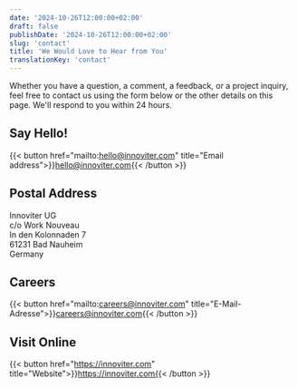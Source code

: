 ```yaml
---
date: '2024-10-26T12:00:00+02:00'
draft: false
publishDate: '2024-10-26T12:00:00+02:00'
slug: 'contact'
title: 'We Would Love to Hear from You'
translationKey: 'contact'
---
```


Whether you have a question, a comment, a feedback, or a project inquiry, feel free to contact us using the form below or the other details on this page.
We'll respond to you within 24 hours.


## Say Hello!

{{< button href="mailto:hello@innoviter.com" title="Email address">}}hello@innoviter.com{{< /button >}}


## Postal Address

Innoviter UG  
c/o Work Nouveau  
In den Kolonnaden 7  
61231 Bad Nauheim  
Germany


## Careers

{{< button href="mailto:careers@innoviter.com" title="E-Mail-Adresse">}}careers@innoviter.com{{< /button >}}


## Visit Online

{{< button href="https://innoviter.com" title="Website">}}https://innoviter.com{{< /button >}}
